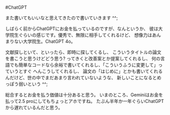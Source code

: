 #ChatGPT

また書いてもいいなと思えてきたので書いていきます ^^;

しばらく前からChatGPTにお金を払っているのですが、なんというか、
彼は大学院生ぐらいの感じです。優秀で、無限に相手してくれるけど、
想像力はあんまりない大学院生。ChatGPT 4o。

文献探しといて、といったら、即時に探してくるし、
こういうタイトルの論文を書こうと思うけどどう思う? ってきくと改善案とか提案してくれるし、
何の言語でも簡単なコードなら余裕で書いてくれるし、「こういうふうに変更して」っていうとすぐ
へんこうしてくれるし、
論文の「はじめに」とかも書いてくれるんだけど、世の中でまだあまり言われていないような、
新しいことになるとめっぽう弱いという ^^;

総合するとお金を払う価値は十分あると思う。
いまのところ、Geminiはお金を払って2.5 proにしてもちょっとアホですね。
たぶん半年か一年ぐらいChatGPTから遅れているんだと思う。